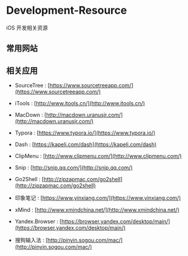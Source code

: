 # Development-Resource
iOS 开发相关资源

## 常用网站

## 相关应用

 - SourceTree : [https://www.sourcetreeapp.com/](https://www.sourcetreeapp.com/)

- iTools : [http://www.itools.cn/](http://www.itools.cn/)

- MacDown : [http://macdown.uranusjr.com/](http://macdown.uranusjr.com/)

- Typora : [https://www.typora.io/](https://www.typora.io/)

- Dash : [https://kapeli.com/dash](https://kapeli.com/dash)

- ClipMenu : [http://www.clipmenu.com/](http://www.clipmenu.com/)

- Snip : [http://snip.qq.com/](http://snip.qq.com/)

- Go2Shell : [http://zipzapmac.com/go2shell](http://zipzapmac.com/go2shell)

- 印象笔记 : [https://www.yinxiang.com/](https://www.yinxiang.com/)

- xMind : [http://www.xmindchina.net/](http://www.xmindchina.net/)

- Yandex.Browser : [https://browser.yandex.com/desktop/main/](https://browser.yandex.com/desktop/main/)

- 搜狗输入法 : [http://pinyin.sogou.com/mac/](http://pinyin.sogou.com/mac/)